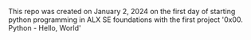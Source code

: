 This repo was created on January 2, 2024 on the first day of starting
python programming in ALX SE foundations with the first project
'0x00. Python - Hello, World'